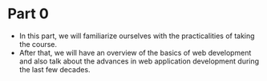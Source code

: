 # Part 0

- In this part, we will familiarize ourselves with the practicalities of taking the course.
- After that, we will have an overview of the basics of web development and also talk about the advances in web application development during the last few decades.
